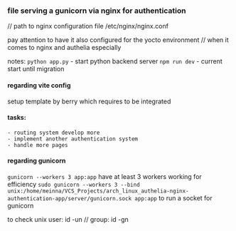 ### file serving a gunicorn via nginx for authentication

// path to nginx configuration file
/etc/nginx/nginx.conf

pay attention to have it also configured for the yocto environment // when it comes to nginx and authelia especially

notes:
`python app.py` - start python backend server
`npm run dev` - current start until migration

#### regarding vite config

setup template by berry which requires to be integrated

#### tasks:
    - routing system develop more
    - implement another authentication system
    - handle more pages

#### regarding gunicorn

`gunicorn --workers 3 app:app` have at least 3 workers working for efficiency 
`sudo gunicorn --workers 3 --bind unix:/home/meinna/VCS_Projects/arch_linux_authelia-nginx-authentication-app/server/gunicorn.sock app:app` to run a socket for gunicorn 

to check unix user: id -un // group:  id -gn
